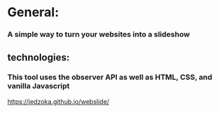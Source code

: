 # General: 

### A simple way to turn your websites into a slideshow


## technologies: 

### This tool uses the observer API as well as HTML, CSS, and vanilla Javascript


https://jedzoka.github.io/webslide/
